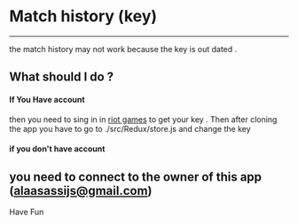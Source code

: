 # Match history (key)
---
the match history may not work because the key is out dated .  
## What should I do ?
#### If You Have account    
then you need to sing in in [riot  games](https://developer.riotgames.com/) to get your key . Then after cloning the app you have to go to ./src/Redux/store.js and change the key 
#### if you don't have account 
you need  to connect to the owner of this app (alaasassijs@gmail.com) 
---
Have Fun
